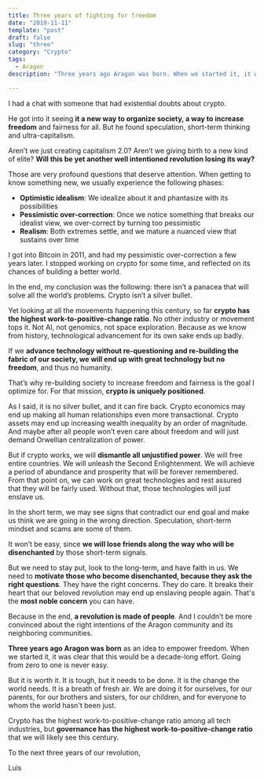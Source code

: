 ```yaml
---
title: Three years of fighting for freedom
date: "2019-11-11"
template: "post"
draft: false
slug: "three"
category: "Crypto"
tags:
  - Aragon
description: "Three years ago Aragon was born. When we started it, it was clear that this would be a decade-long effort. It is tough, but it is the change the world needs"

---
```


I had a chat with someone that had existential doubts about crypto.

He got into it seeing **it a new way to organize society, a way to increase freedom** and fairness for all. But he found speculation, short-term thinking and ultra-capitalism.

Aren’t we just creating capitalism 2.0? Aren’t we giving birth to a new kind of elite? **Will this be yet another well intentioned revolution losing its way?**

Those are very profound questions that deserve attention. When getting to know something new, we usually experience the following phases:

- **Optimistic idealism**: We idealize about it and phantasize with its possibilities
- **Pessimistic over-correction**: Once we notice something that breaks our idealist view, we over-correct by turning too pessimistic
- **Realism**: Both extremes settle, and we mature a nuanced view that sustains over time

I got into Bitcoin in 2011, and had my pessimistic over-correction a few years later. I stopped working on crypto for some time, and reflected on its chances of building a better world.

In the end, my conclusion was the following: there isn’t a panacea that will solve all the world’s problems. Crypto isn’t a silver bullet.

Yet looking at all the movements happening this century, so far **crypto has the highest work-to-positive-change ratio**. No other industry or movement tops it. Not AI, not genomics, not space exploration. Because as we know from history, technological advancement for its own sake ends up badly.

If we **advance technology without re-questioning and re-building the fabric of our society, we will end up with great technology but no freedom**, and thus no humanity.

That’s why re-building society to increase freedom and fairness is the goal I optimize for. For that mission, **crypto is uniquely positioned**.

As I said, it is no silver bullet, and it can fire back. Crypto economics may end up making all human relationships even more transactional. Crypto assets may end up increasing wealth inequality by an order of magnitude. And maybe after all people won’t even care about freedom and will just demand Orwellian centralization of power.

But if crypto works, we will **dismantle all unjustified power**. We will free entire countries. We will unleash the Second Enlightenment. We will achieve a period of abundance and prosperity that will be forever remembered. From that point on, we can work on great technologies and rest assured that they will be fairly used. Without that, those technologies will just enslave us.

In the short term, we may see signs that contradict our end goal and make us think we are going in the wrong direction. Speculation, short-term mindset and scams are some of them.

It won’t be easy, since **we will lose friends along the way who will be disenchanted** by those short-term signals.

But we need to stay put, look to the long-term, and have faith in us. We need to **motivate those who become disenchanted, because they ask the right questions**. They have the right concerns. They do care. It breaks their heart that our beloved revolution may end up enslaving people again. That's the **most noble concern** you can have.

Because in the end, **a revolution is made of people**. And I couldn’t be more convinced about the right intentions of the Aragon community and its neighboring communities.

**Three years ago Aragon was born** as an idea to empower freedom. When we started it, it was clear that this would be a decade-long effort. Going from zero to one is never easy.

But it is worth it. It is tough, but it needs to be done. It is the change the world needs. It is a breath of fresh air. We are doing it for ourselves, for our parents, for our brothers and sisters, for our children, and for everyone to whom the world hasn't been just.

Crypto has the highest work-to-positive-change ratio among all tech industries, but **governance has the highest work-to-positive-change ratio** that we will likely see this century.

To the next three years of our revolution,

Luis